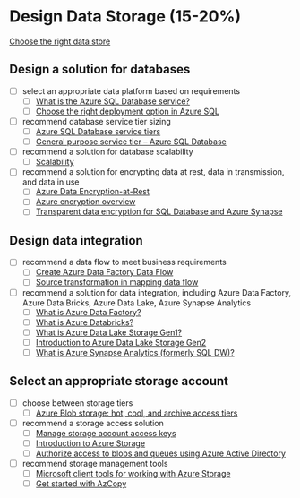 # Design Data Storage (15-20%)

[Choose the right data store](https://docs.microsoft.com/en-us/azure/architecture/guide/technology-choices/data-store-overview?WT.mc_id=thomasmaurer-blog-thmaure)

## Design a solution for databases

- [ ] select an appropriate data platform based on requirements
  - [ ] [What is the Azure SQL Database service?](https://docs.microsoft.com/en-us/azure/sql-database/sql-database-technical-overview?WT.mc_id=thomasmaurer-blog-thmaure)
  - [ ] [Choose the right deployment option in Azure SQL](https://docs.microsoft.com/en-us/azure/sql-database/sql-database-paas-vs-sql-server-iaas?WT.mc_id=thomasmaurer-blog-thmaure)

- [ ] recommend database service tier sizing
  - [ ] [Azure SQL Database service tiers](https://docs.microsoft.com/en-us/azure/sql-database/sql-database-service-tiers-general-purpose-business-critical?WT.mc_id=thomasmaurer-blog-thmaure)
  - [ ] [General purpose service tier – Azure SQL Database](https://docs.microsoft.com/en-us/azure/sql-database/sql-database-service-tier-general-purpose?WT.mc_id=thomasmaurer-blog-thmaure)

- [ ] recommend a solution for database scalability
  - [ ] [Scalability](https://docs.microsoft.com/en-us/azure/sql-database/sql-database-scalability-index?WT.mc_id=thomasmaurer-blog-thmaure)

- [ ] recommend a solution for encrypting data at rest, data in transmission, and data in use
  - [ ] [Azure Data Encryption-at-Rest](https://docs.microsoft.com/en-us/azure/security/fundamentals/encryption-atrest?WT.mc_id=thomasmaurer-blog-thmaure)
  - [ ] [Azure encryption overview](https://docs.microsoft.com/en-us/azure/security/fundamentals/encryption-overview?WT.mc_id=thomasmaurer-blog-thmaure)
  - [ ] [Transparent data encryption for SQL Database and Azure Synapse](https://docs.microsoft.com/en-us/azure/sql-database/transparent-data-encryption-azure-sql?WT.mc_id=thomasmaurer-blog-thmaure)

## Design data integration

- [ ] recommend a data flow to meet business requirements
  - [ ] [Create Azure Data Factory Data Flow](https://docs.microsoft.com/en-us/azure/data-factory/data-flow-create?WT.mc_id=thomasmaurer-blog-thmaure)
  - [ ] [Source transformation in mapping data flow](https://docs.microsoft.com/en-us/azure/data-factory/data-flow-source?WT.mc_id=thomasmaurer-blog-thmaure)

- [ ] recommend a solution for data integration, including Azure Data Factory, Azure Data Bricks, Azure Data Lake, Azure Synapse Analytics
  - [ ] [What is Azure Data Factory?](https://docs.microsoft.com/en-us/azure/data-factory/introduction?WT.mc_id=thomasmaurer-blog-thmaure)
  - [ ] [What is Azure Databricks?](https://docs.microsoft.com/en-us/azure/azure-databricks/what-is-azure-databricks?WT.mc_id=thomasmaurer-blog-thmaure)
  - [ ] [What is Azure Data Lake Storage Gen1?](https://docs.microsoft.com/en-us/azure/data-lake-store/data-lake-store-overview?WT.mc_id=thomasmaurer-blog-thmaure)
  - [ ] [Introduction to Azure Data Lake Storage Gen2](https://docs.microsoft.com/en-us/azure/storage/blobs/data-lake-storage-introduction?WT.mc_id=thomasmaurer-blog-thmaure)
  - [ ] [What is Azure Synapse Analytics (formerly SQL DW)?](https://docs.microsoft.com/en-us/azure/sql-data-warehouse/sql-data-warehouse-overview-what-is?WT.mc_id=thomasmaurer-blog-thmaure)

## Select an appropriate storage account

- [ ] choose between storage tiers
  - [ ] [Azure Blob storage: hot, cool, and archive access tiers](https://docs.microsoft.com/en-us/azure/storage/blobs/storage-blob-storage-tiers?WT.mc_id=thomasmaurer-blog-thmaure)

- [ ] recommend a storage access solution
  - [ ] [Manage storage account access keys](https://docs.microsoft.com/en-us/azure/storage/common/storage-account-keys-manage?WT.mc_id=thomasmaurer-blog-thmaure)
  - [ ] [Introduction to Azure Storage](https://docs.microsoft.com/en-us/azure/storage/common/storage-introduction?WT.mc_id=thomasmaurer-blog-thmaure)
  - [ ] [Authorize access to blobs and queues using Azure Active Directory](https://docs.microsoft.com/en-us/azure/storage/common/storage-auth-aad?WT.mc_id=thomasmaurer-blog-thmaure)

- [ ] recommend storage management tools
  - [ ] [Microsoft client tools for working with Azure Storage](https://docs.microsoft.com/en-us/azure/storage/common/storage-explorers?WT.mc_id=thomasmaurer-blog-thmaure)
  - [ ] [Get started with AzCopy](https://docs.microsoft.com/en-us/azure/storage/common/storage-use-azcopy-v10?WT.mc_id=thomasmaurer-blog-thmaure)